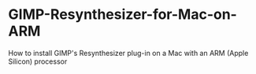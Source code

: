# GIMP-Resynthesizer-for-Mac-on-ARM
How to install GIMP's Resynthesizer plug-in on a Mac with an ARM (Apple Silicon) processor
